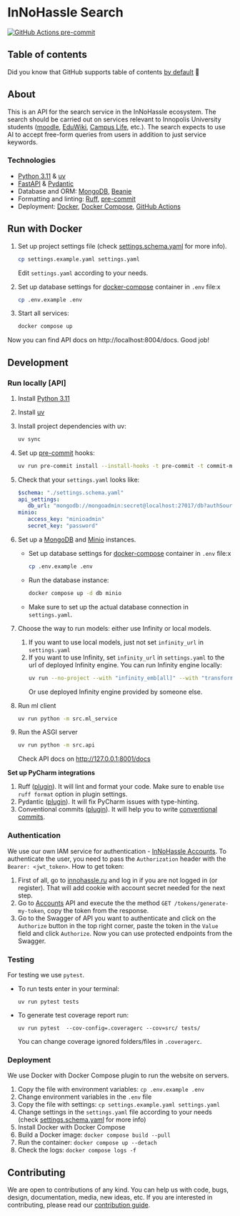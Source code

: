 # InNoHassle Search

[![GitHub Actions pre-commit](https://img.shields.io/github/actions/workflow/status/one-zero-eight/search/pre-commit.yaml?label=pre-commit)](https://github.com/one-zero-eight/search/actions)

## Table of contents

Did you know that GitHub supports table of
contents [by default](https://github.blog/changelog/2021-04-13-table-of-contents-support-in-markdown-files/) 🤔

## About

This is an API for the search service in the InNoHassle ecosystem. The search should be carried out on services relevant to Innopolis University students ([moodle](https://moodle.innopolis.university/), [EduWiki](https://eduwiki.innopolis.university/index.php/AcademicCalendar), [Campus Life](http://campuslife.innopolis.ru/), etc.). The search expects to use AI to accept free-form queries from users in addition to just service keywords.

### Technologies

- [Python 3.11](https://www.python.org/downloads/) & [uv](https://docs.astral.sh/uv/)
- [FastAPI](https://fastapi.tiangolo.com/) & [Pydantic](https://docs.pydantic.dev/latest/)
- Database and ORM: [MongoDB](https://www.mongodb.com/), [Beanie](https://beanie-odm.dev/)
- Formatting and linting: [Ruff](https://docs.astral.sh/ruff/), [pre-commit](https://pre-commit.com/)
- Deployment: [Docker](https://www.docker.com/), [Docker Compose](https://docs.docker.com/compose/),
  [GitHub Actions](https://github.com/features/actions)

## Run with Docker

1. Set up project settings file (check [settings.schema.yaml](../InNoHassle-Search/settings.schema.yaml) for more info).
   ```bash
   cp settings.example.yaml settings.yaml
   ```
   Edit `settings.yaml` according to your needs.
2. Set up database settings for [docker-compose](https://docs.docker.com/compose/) container
      in `.env` file:х
      ```bash
      cp .env.example .env
      ```

1. Start all services:
   ```bash
   docker compose up
   ```

Now you can find API docs on http://localhost:8004/docs. Good job!


## Development

### Run locally [API]

1. Install [Python 3.11](https://www.python.org/downloads/)
2. Install [uv](https://docs.astral.sh/uv/getting-started/installation/)
3. Install project dependencies with uv:
   ```bash
   uv sync
   ```
4. Set up [pre-commit](https://pre-commit.com/) hooks:

   ```bash
   uv run pre-commit install --install-hooks -t pre-commit -t commit-msg
   ```
5. Check that your `settings.yaml` looks like:
   ```yaml
   $schema: "./settings.schema.yaml"
   api_settings:
      db_url: "mongodb://mongoadmin:secret@localhost:27017/db?authSource=admin"
   minio:
      access_key: "minioadmin"
      secret_key: "password"
   ```
6. Set up a [MongoDB](https://www.mongodb.com/) and [Minio](https://min.io/) instances.

    - Set up database settings for [docker-compose](https://docs.docker.com/compose/) container
      in `.env` file:х
      ```bash
      cp .env.example .env
      ```
    - Run the database instance:
      ```bash
      docker compose up -d db minio
      ```
    - Make sure to set up the actual database connection in `settings.yaml`.
7. Choose the way to run models: either use Infinity or local models.
   1. If you want to use local models, just not set `infinity_url` in `settings.yaml`
   2. If you want to use Infinity, set `infinity_url` in `settings.yaml` to the url of deployed Infinity engine.
      You can run Infinity engine locally:
      ```bash
      uv run --no-project --with "infinity_emb[all]" --with "transformers<4.49" infinity_emb v2 --model-id jinaai/jina-embeddings-v3 --model-id jinaai/jina-reranker-v2-base-multilingual
      ```
      Or use deployed Infinity engine provided by someone else.

8. Run ml client
   ```bash
   uv run python -m src.ml_service
   ```
9. Run the ASGI server
   ```bash
   uv run python -m src.api
   ```
   Check API docs on http://127.0.0.1:8001/docs


**Set up PyCharm integrations**

1. Ruff ([plugin](https://plugins.jetbrains.com/plugin/20574-ruff)).
   It will lint and format your code.
   Make sure to enable `Use ruff format` option in plugin settings.
2. Pydantic ([plugin](https://plugins.jetbrains.com/plugin/12861-pydantic)).
   It will fix PyCharm issues with
   type-hinting.
3. Conventional commits ([plugin](https://plugins.jetbrains.com/plugin/13389-conventional-commit)).
   It will help you
   to write [conventional commits](https://www.conventionalcommits.org/en/v1.0.0/).


### Authentication

We use our own IAM service for
authentication - [InNoHassle Accounts](https://github.com/one-zero-eight/InNoHassle-Accounts).
To authenticate the user, you need to pass the `Authorization` header with the `Bearer: <jwt_token>`.
How to get token:

1. First of all, go to [innohassle.ru](https://innohassle.ru) and log in if you are not logged in (or register). That
   will add cookie with
   account secret needed for the next step.
2. Go to [Accounts](https://api.innohassle.ru/accounts/v0/docs#/Tokens/tokens_generate_my_token) API and execute the
   the method `GET /tokens/generate-my-token`, copy the token from the response.
3. Go to the Swagger of API you want to authenticate and click on the `Authorize` button in the top right corner, paste
   the token
   in the `Value` field and click `Authorize`. Now you can use protected endpoints from the Swagger.

### Testing

For testing we use ```pytest```.
* To run tests enter in your terminal:
   ```
   uv run pytest tests
   ```
* To generate test coverage report run:
   ```
   uv run pytest  --cov-config=.coveragerc --cov=src/ tests/
   ```
   You can change coverage ignored folders/files in `.coveragerc`.

### Deployment

We use Docker with Docker Compose plugin to run the website on servers.

1. Copy the file with environment variables: `cp .env.example .env`
2. Change environment variables in the `.env` file
3. Copy the file with settings: `cp settings.example.yaml settings.yaml`
4. Change settings in the `settings.yaml` file according to your needs
   (check [settings.schema.yaml](../InNoHassle-Search/settings.schema.yaml) for more info)
5. Install Docker with Docker Compose
6. Build a Docker image: `docker compose build --pull`
7. Run the container: `docker compose up --detach`
8. Check the logs: `docker compose logs -f`

## Contributing

We are open to contributions of any kind.
You can help us with code, bugs, design, documentation, media, new ideas, etc.
If you are interested in contributing, please read
our [contribution guide](https://github.com/one-zero-eight/.github/blob/main/CONTRIBUTING.md).
